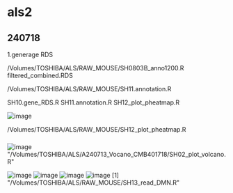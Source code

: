 # als2

## 240718
1.generage RDS

 /Volumes/TOSHIBA/ALS/RAW_MOUSE/SH0803B_anno1200.R
filtered_combined.RDS

/Volumes/TOSHIBA/ALS/RAW_MOUSE/SH11.annotation.R

SH10.gene_RDS.R
SH11.annotation.R
SH12_plot_pheatmap.R


![image](https://github.com/user-attachments/assets/2fb2969f-6533-4df2-9487-b85bd3f61cee)

/Volumes/TOSHIBA/ALS/RAW_MOUSE/SH12_plot_pheatmap.R



###
![image](https://github.com/user-attachments/assets/11029601-3017-4247-8168-797c7fa44b35)
"/Volumes/TOSHIBA/ALS/A240713_Vocano_CMB401718/SH02_plot_volcano.R"

![image](https://github.com/user-attachments/assets/b68799c7-a2aa-4bf1-a51a-89fccb9c91df)
![image](https://github.com/user-attachments/assets/f131d15a-afff-436f-98cc-7848d5d0ffa0)
![image](https://github.com/user-attachments/assets/53fb702d-0959-44fd-8698-13806cc49e40)
![image](https://github.com/user-attachments/assets/65be1216-579c-4a9d-915b-4464cb1a5f52)
[1] "/Volumes/TOSHIBA/ALS/RAW_MOUSE/SH13_read_DMN.R"
